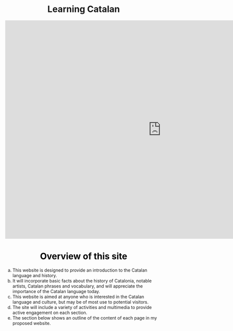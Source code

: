 <h1 align="center">Learning Catalan</h1>


<iframe src="https://giphy.com/embed/deaobLQQUkkbC" width="1000" height="700" frameBorder="0" class="giphy-embed" allowFullScreen></iframe>

<h1 style="color:black;" align="center">Overview of this site</h1>

<ol type= "a">

<li> This website is designed to provide an introduction to the Catalan language and history.</li>
 
<li>It will incorporate basic facts about the history of Catalonia, notable artists, Catalan phrases and vocabulary, and will appreciate the importance of the Catalan language today. </li>

<li>This website is aimed at anyone who is interested in the Catalan language and culture, but may be of most use to potential visitors. </li>

<li>The site will include a variety of activities and multimedia to provide active engagement on each section.</li>

<li>The section below shows an outline of the content of each page in my proposed website.</li></ol>


<body background="unknown.png"></body>



